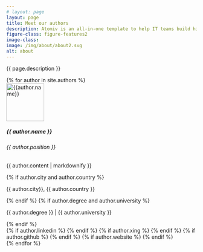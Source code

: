 ```yaml
---
# layout: page
layout: page
title: Meet our authors
description: Atomiv is an all-in-one template to help IT teams build high quality software faster. It is built specifically for enterprise software development needs, covering project management, architecture and development. Atomiv is rooted in best practices in enterprise architecture, providing a standardized software solution template. This provides your software teams with a clean architecture foundation, so that they can quickly and easily build quality software. Atomiv is open source (MIT licence) so it can be freely used both for commercial purposes.
figure-class: figure-features2
image-class:
image: /img/about/about2.svg
alt: about
---
```


<!-- Promo / Benefits -->
<article class="ov-about">
    <div class="container">
        <div class="about-intro">
            <p>{{ page.description }}</p>
        </div>
        <!-- site.authors -->
        {% for author in site.authors %}
		<div class="row ov-about-row">
            <div class="col-12">
                <div class="d-md-flex align-items-center">
                    <div>
                        <!-- TO DO VC increment version number when changing image -->
                        <img height="100" width="100" src="{{ site.url }}/img/about/team/{{ author.photo }}?v=4" alt="{{author.name}}"
                        class="img-fluid w-100 profile-img">
                    </div>
                    <div>
                        <h5>{{ author.name }}</h5>
                        <h6>{{ author.position }}</h6>
                        <p>{{ author.content | markdownify }}</p>
                        {% if author.city and author.country %}
                        <p class="mb-1 mb-md-0">{{ author.city}}, {{ author.country }}</p>
                        {% endif %}
                        {% if author.degree and author.university %}
                        <p class="mt-0 mb-4 mb-md-3">{{ author.degree }} | {{ author.university }}</p>
                        {% endif %}
                        <div style="">
                            {% if author.linkedin %}
                            <a href="{{ author.linkedin }}" target="_blank"><i class="fab fa-linkedin"></i></a>
                            {% endif %}
                            {% if author.xing %}
                            <a href="{{ author.xing }}" target="_blank"><i class="fab fa-xing"></i></a>
                            {% endif %}
                            {% if author.github %}
                            <a href="{{ author.github }}" target="_blank"><i class="fab fa-github"></i></a>
                            {% endif %}
                            {% if author.website %}
                            <a href="{{ author.website }}" target="_blank"><i class="fa fa-globe"></i></a>
                            {% endif %}
                        </div>
                    </div>
                </div>
            </div>
        </div>
        {% endfor %}
    </div>
</article>



